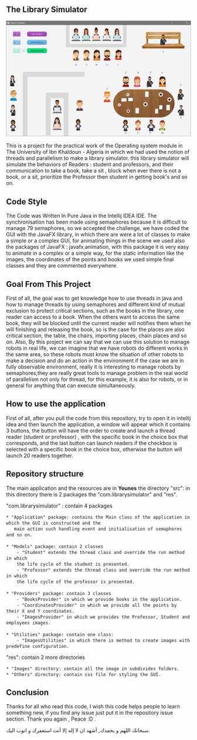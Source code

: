 ## The Library Simulator 

![alt text](https://github.com/Younes-Charfaoui/Library-Simulator/blob/master/src/res/Images/Things/Library.JPG)

This is a project for the practical work of the Operating system
module in The University of Ibn Khaldoun - Algeria in which
we had used the notion of threads and parallelism to make a library simulator.
this library simulator will simulate the behaviors of Readers : 
student and professors, and their communication to take a book,
take a sit , block when ever there is not a book, or a sit,
prioritize the Professor then student in getting book's and so on.

## Code Style

The Code was Written In Pure Java in the Intellij IDEA IDE.
The synchronisation has been made using semaphores because it is difficult to manage 79 semaphores,
so we accepted the challenge, we have coded the GUI with the JavaFX library, in which there are were a lot of
classes to make a simple or a complex GUI, for animating things in the scene we used also the packages
of JavaFX : javafx.animation, with this package it is very easy to animate in a complex or a simple way, for the static information
like the images, the coordinates of the points and books we used simple final
classes and they are commented everywhere.

## Goal From This Project

First of all, the goal was to get knowledge how to use threads in java and how
to manage threads by using semaphores and different kind of mutual exclusion to
protect critical sections, such as the books in the library, one reader can access
to a book. When the others want to access the same book, they will be blocked until the current
reader will notifies them when he will finishing and releasing the book, so is the case for the places are also critical section,
the table, the chairs, importing places, chain places and so on.
Also, By this project we can say that we can use this solution to manage robots in real life, we can imagine that
we have robots do different works in the same area, so these robots must know the situation of other robots to
make a decision and do an action in the environment if the case we are in fully observable environment,
really it is interesting to manage robots by semaphores,they  are really great tools to manage
problem in the real world of parallelism not only for thread, for this example, it is also for robots, or in
general for anything that can execute simultaneously.

## How to use the application

First of all, after you pull the code from this repository, try to open it in intellij idea
and then launch the application, a window will appear which it contains 3 buttons, the button will have the order to create and launch a thread reader (student or professor) , with the
specific book in the choice box that corresponds, and the last button can launch readers if the checkbox is selected with
a specific book in the choice box, otherwise the button will launch 20 readers together.

## Repository structure

The main application and the resources are in <b>Younes</b> the directory "src":
in this directory there is 2 packages the "com.librarysimulator" and "res".

"com.librarysimulator" : contain 4 packages

    * "Application" package: contains the Main class of the application in which the GUI is constructed and the
       main action such handling event and initialisation of semaphores and so on.

    * "Models" package: contain 2 classes
        - "Student" extends the thread class and override the run method in which 
        the life cycle of the student is presented.
        - "Professor" extends the thread class and override the run method in which 
        the life cycle of the professor is presented.

    * "Providers" package: contain 3 classes
        - "BooksProvider" in which we provide books in the application.
        - "CoordinatesProvider" in which we provide all the points by their X and Y coordinates.
        - "ImagesProvider" in which we provides the Professor, Student and employees images.

    * "Utilities" package: contain one class:
        - "ImagesUtilities" in which there is method to create images with predefine configuration.

"res": contain 2 more directories

    * "Images" directory: contain all the image in subdivides folders.
    * "Others" directory: contain css file for styling the GUI.

## Conclusion

Thanks for all who read this code, I wish this code helps people to learn something new, if you find any issue
just put it in the repository issue section. Thank you again , Peace :D .

سبحانك اللهم و بحمدك, أشهد ان لا إله إلا أنت استغفرك و اتوب اليك.
